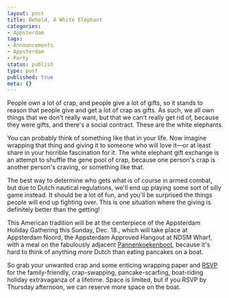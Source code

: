 ```yaml
---
layout: post
title: Behold, A White Elephant
categories:
- Appsterdam
tags:
- Announcements
- Appsterdam
- Party
status: publish
type: post
published: true
meta: {}
---
```

People own a lot of crap, and people give a lot of gifts, so it stands to reason that people give and get a lot of crap as gifts. As such, we all own things that we don't really want, but that we can't really get rid of, because they were gifts, and there's a social contract. These are the white elephants.

You can probably think of something like that in your life. Now imagine wrapping that thing and giving it to someone who will love it—or at least share in your horrible fascination for it. The white elephant gift exchange is an attempt to shuffle the gene pool of crap, because one person's crap is another person's craving, or something like that.

The best way to determine who gets what is of course in armed combat, but due to Dutch nautical regulations, we'll end up playing some sort of silly game instead. It should be a lot of fun, and you'll be surprised the things people will end up fighting over. This is one situation where the giving is definitely better than the getting!

This American tradition will be at the centerpiece of the Appsterdam Holiday Gathering this Sunday, Dec. 18., which will take place at Appsterdam Noord, the Appsterdam Approved Hangout at NDSM Wharf, with a meal on the fabulously adjacent <a href="http://pannenkoekenboot.nl">Pannenkoekenboot</a>, because it's hard to think of anything more Dutch than eating pancakes on a boat.

So grab your unwanted crap and some enticing wrapping paper and <a href="http://www.meetup.com/Appsterdam/events/42349492/">RSVP<a> for the family-friendly, crap-swapping, pancake-scarfing, boat-riding holiday extravaganza of a lifetime. Space is limited, but if you RSVP by Thursday afternoon, we can reserve more space on the boat.
